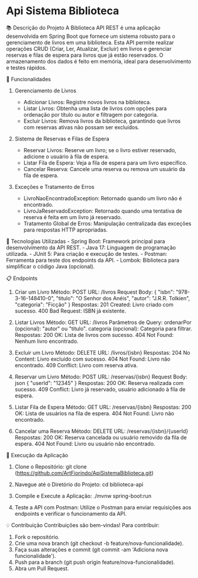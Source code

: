 # Api Sistema Biblioteca


📚 Descrição do Projeto
A Biblioteca API REST é uma aplicação desenvolvida em Spring Boot que fornece um sistema robusto para o gerenciamento de livros em uma biblioteca. Esta API permite realizar operações CRUD (Criar, Ler, Atualizar, Excluir) em livros e gerenciar reservas e filas de espera para livros que já estão reservados. O armazenamento dos dados é feito em memória, ideal para desenvolvimento e testes rápidos.





🎯 Funcionalidades
  1. Gerenciamento de Livros
        - Adicionar Livros: Registre novos livros na biblioteca.
        - Listar Livros: Obtenha uma lista de livros com opções para ordenação por título ou autor e filtragem por categoria.
        - Excluir Livros: Remova livros da biblioteca, garantindo que livros com reservas ativas não possam ser excluídos.

  2. Sistema de Reservas e Filas de Espera
        - Reservar Livros: Reserve um livro; se o livro estiver reservado, adicione o usuário à fila de espera.
        - Listar Fila de Espera: Veja a fila de espera para um livro específico.
        - Cancelar Reserva: Cancele uma reserva ou remova um usuário da fila de espera.
          
  3. Exceções e Tratamento de Erros
       - LivroNaoEncontradoException: Retornado quando um livro não é encontrado.
       - LivroJaReservadoException: Retornado quando uma tentativa de reserva é feita em um livro já reservado.
       - Tratamento Global de Erros: Manipulação centralizada das exceções para respostas HTTP apropriadas.
    



🚀 Tecnologias Utilizadas
       - Spring Boot: Framework principal para desenvolvimento da API REST.
       - Java 17: Linguagem de programação utilizada.
       - JUnit 5: Para criação e execução de testes.
       - Postman: Ferramenta para teste dos endpoints da API.
       - Lombok: Biblioteca para simplificar o código Java (opcional).


       

📋 Endpoints
  
  
  1. Criar um Livro
       Método: POST
       URL: /livros
       Request Body:
     {
      "isbn": "978-3-16-148410-0",
      "titulo": "O Senhor dos Anéis",
      "autor": "J.R.R. Tolkien",
      "categoria": "Ficção"
     }
     Respostas:
      201 Created: Livro criado com sucesso.
      400 Bad Request: ISBN já existente.

  
  2. Listar Livros
      Método: GET
      URL: /livros
      Parâmetros de Query:
      ordenarPor (opcional): "autor" ou "titulo".
      categoria (opcional): Categoria para filtrar.
     Respostas:
      200 OK: Lista de livros com sucesso.
      404 Not Found: Nenhum livro encontrado.
 
  
  3. Excluir um Livro
      Método: DELETE
      URL: /livros/{isbn}
     Respostas:
      204 No Content: Livro excluído com sucesso.
      404 Not Found: Livro não encontrado.
      409 Conflict: Livro com reserva ativa.
  
  
  4. Reservar um Livro
      Método: POST
      URL: /reservas/{isbn}
      Request Body: json
        {
          "userId": "12345"
       }
     Respostas:
      200 OK: Reserva realizada com sucesso.
      409 Conflict: Livro já reservado, usuário adicionado à fila de espera.
  
  
  5. Listar Fila de Espera
      Método: GET
      URL: /reservas/{isbn}
     Respostas:
      200 OK: Lista de usuários na fila de espera.
     404 Not Found: Livro não encontrado.
  
  
  6. Cancelar uma Reserva
      Método: DELETE
      URL: /reservas/{isbn}/{userId}
     Respostas:
      200 OK: Reserva cancelada ou usuário removido da fila de espera.
      404 Not Found: Livro ou usuário não encontrado.


🔧 Execução da Aplicação
      
  1. Clone o Repositório: git clone (https://github.com/ArtFiorindo/ApiSistemaBiblioteca.git)

  2. Navegue até o Diretório do Projeto: cd biblioteca-api

  3. Compile e Execute a Aplicação: ./mvnw spring-boot:run

  4. Teste a API com Postman: Utilize o Postman para enviar requisições aos endpoints e verificar o funcionamento da API.


💡 Contribuição
  Contribuições são bem-vindas! Para contribuir:

   1. Fork o repositório.
   2. Crie uma nova branch (git checkout -b feature/nova-funcionalidade).
   3. Faça suas alterações e commit (git commit -am 'Adiciona nova funcionalidade').
   4. Push para a branch (git push origin feature/nova-funcionalidade).
   5. Abra um Pull Request.




